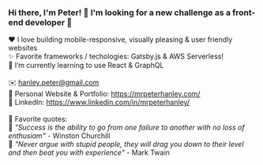 ### Hi there, I'm Peter! 👋 I'm looking for a new challenge as a front-end developer 💪<br>
:heart: I love building mobile-responsive, visually pleasing & user friendly websites<br>
✨ Favorite frameworks / techologies: Gatsby.js & AWS Serverless!<br>
🌱 I’m currently learning to use React & GraphQL<br>
<br>
✉️ hanley.peter@gmail.com<br>
🎨 Personal Website & Portfolio: https://mrpeterhanley.com/<br>
💼 LinkedIn: https://www.linkedin.com/in/mrpeterhanley/<br>
<br>
🧑 Favorite quotes:<br>
💬 *"Success is the ability to go from one failure to another with no loss of enthusiam"* - Winston Churchill<br>
💬 *"Never argue with stupid people, they will drag you down to their level and then beat you with experience"* - Mark Twain<br>
